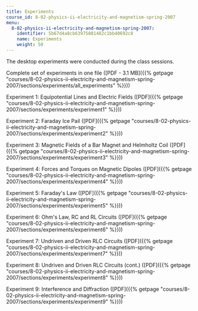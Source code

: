 ```yaml
---
title: Experiments
course_id: 8-02-physics-ii-electricity-and-magnetism-spring-2007
menu:
  8-02-physics-ii-electricity-and-magnetism-spring-2007:
    identifier: 5b67d4a8cb63975881482c1bb40692c8
    name: Experiments
    weight: 50
---
```

The desktop experiments were conducted during the class sessions.

Complete set of experiments in one file ([PDF - 3.1 MB]({{% getpage "courses/8-02-physics-ii-electricity-and-magnetism-spring-2007/sections/experiments/all_experiments" %}}))

Experiment 1: Equipotential Lines and Electric Fields ([PDF]({{% getpage "courses/8-02-physics-ii-electricity-and-magnetism-spring-2007/sections/experiments/experiment1" %}}))

Experiment 2: Faraday Ice Pail ([PDF]({{% getpage "courses/8-02-physics-ii-electricity-and-magnetism-spring-2007/sections/experiments/experiment2" %}}))

Experiment 3: Magnetic Fields of a Bar Magnet and Helmholtz Coil ([PDF]({{% getpage "courses/8-02-physics-ii-electricity-and-magnetism-spring-2007/sections/experiments/experiment3" %}}))

Experiment 4: Forces and Torques on Magnetic Dipoles ([PDF]({{% getpage "courses/8-02-physics-ii-electricity-and-magnetism-spring-2007/sections/experiments/experiment4" %}}))

Experiment 5: Faraday's Law ([PDF]({{% getpage "courses/8-02-physics-ii-electricity-and-magnetism-spring-2007/sections/experiments/experiment5" %}}))

Experiment 6: Ohm's Law, RC and RL Circuits ([PDF]({{% getpage "courses/8-02-physics-ii-electricity-and-magnetism-spring-2007/sections/experiments/experiment6" %}}))

Experiment 7: Undriven and Driven RLC Circuits ([PDF]({{% getpage "courses/8-02-physics-ii-electricity-and-magnetism-spring-2007/sections/experiments/experiment7" %}}))

Experiment 8: Undriven and Driven RLC Circuits (cont.) ([PDF]({{% getpage "courses/8-02-physics-ii-electricity-and-magnetism-spring-2007/sections/experiments/experiment8" %}}))

Experiment 9: Interference and Diffraction ([PDF]({{% getpage "courses/8-02-physics-ii-electricity-and-magnetism-spring-2007/sections/experiments/experiment9" %}}))
